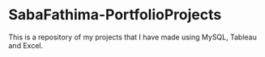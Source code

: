 # SabaFathima-PortfolioProjects

This is a repository of my projects that I have made using MySQL, Tableau and Excel.
